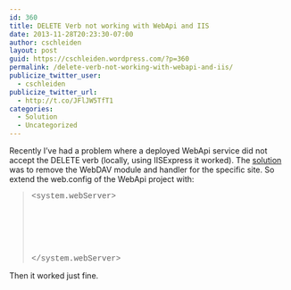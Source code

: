 ```yaml
---
id: 360
title: DELETE Verb not working with WebApi and IIS
date: 2013-11-28T20:23:30-07:00
author: cschleiden
layout: post
guid: https://cschleiden.wordpress.com/?p=360
permalink: /delete-verb-not-working-with-webapi-and-iis/
publicize_twitter_user:
  - cschleiden
publicize_twitter_url:
  - http://t.co/JFlJW5TfT1
categories:
  - Solution
  - Uncategorized
---
```

Recently I’ve had a problem where a deployed WebApi service did not accept the DELETE verb (locally, using IISExpress it worked). The <a href="http://forums.iis.net/t/1166025.aspx" target="_blank">solution</a> was to remove the WebDAV module and handler for the specific site. So extend the web.config of the WebApi project with:

> <font face="Courier New"><system.webServer> <br /></font><font face="Courier New">&#160;&#160;&#160;&#160;&#160;&#160;&#160; <modules> <br /></font><font face="Courier New">&#160;&#160;&#160;&#160;&#160;&#160;&#160;&#160;&#160;&#160;&#160; <remove name="WebDAVModule" /> <br /></font><font face="Courier New">&#160;&#160;&#160;&#160;&#160;&#160;&#160; </modules> <br /></font><font face="Courier New">&#160;&#160;&#160;&#160;&#160;&#160;&#160; <handlers> <br /></font><font face="Courier New">&#160;&#160;&#160;&#160;&#160;&#160;&#160;&#160;&#160;&#160;&#160; <remove name="WebDAV" /> <br /></font><font face="Courier New">&#160;&#160;&#160;&#160;&#160;&#160;&#160; </handlers> <br /></font><font face="Courier New"></system.webServer></font>

Then it worked just fine.